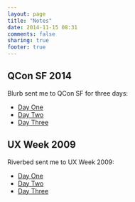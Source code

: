```yaml
---
layout: page
title: "Notes"
date: 2014-11-15 08:31
comments: false
sharing: true
footer: true
---
```


## QCon SF 2014

Blurb sent me to QCon SF for three days:

* [Day One](2014-11-03-qconsf-day-one.html)
* [Day Two](2014-11-04-qconsf-day-two.html)
* [Day Three](2014-11-05-qconsf-day-three.html)

## UX Week 2009

Riverbed sent me to UX Week 2009:

* [Day One](2009-09-16-uxweek-day-1.html)
* [Day Two](2009-09-17-uxweek-day-2.html)
* [Day Three](2009-09-18-uxweek-day-3-perception.html)

